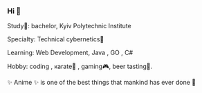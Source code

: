 ### Hi 👋 

Study:school:: bachelor, Kyiv Polytechnic Institute

Specialty: Technical cybernetics:space_invader:

Learning: Web Development, Java , GO , С#

Hobby: coding , кarate:kimono: , gaming:video_game:, beer tasting:beers:.

:sparkles: Anime :sparkles: is one of the best things that mankind has ever done :japanese_castle:
